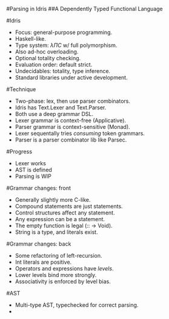 #Parsing in Idris
##A Dependently Typed Functional Language

#Idris
 - Focus: general-purpose programming.
 - Haskell-like.
 - Type system: $\lambda\Pi C$ w/ full polymorphism.
 - Also ad-hoc overloading.
 - Optional totality checking.
 - Evaluation order: default strict.
 - Undecidables: totality, type inference.
 - Standard libraries under active development.

#Technique
 - Two-phase: lex, then use parser combinators.
 - Idris has Text.Lexer and Text.Parser.
 - Both use a deep grammar DSL.
 - Lexer grammar is context-free (Applicative).
 - Parser grammar is context-sensitive (Monad).
 - Lexer sequentally tries *consuming* token grammars.
 - Parser is a parser combinator lib like Parsec.

#Progress
 - Lexer works
 - AST is defined
 - Parsing is WIP

#Grammar changes: front
 - Generally slightly more C-like.
 - Compound statements are just statements.
 - Control structures affect any statement.
 - Any expression can be a statement.
 - The empty function is legal (:: -> Void).
 - String is a type, and literals exist.

#Grammar changes: back
 - Some refactoring of left-recursion.
 - Int literals are positive.
 - Operators and expressions have *levels*.
 - Lower levels bind more strongly. 
 - Associativity is enforced by level bias.

#AST
 - Multi-type AST, typechecked for correct parsing.
 - 
